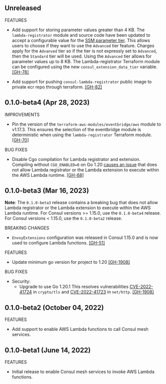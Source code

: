 ## Unreleased

FEATURES
* Add support for storing parameter values greater than 4 KB. The `lambda-registrator` module and source code have been updated to accept a configurable value for the [SSM parameter tier](https://docs.aws.amazon.com/systems-manager/latest/userguide/parameter-store-advanced-parameters.html). This allows users to choose if they want to use the `Advanced` tier feature. Charges apply for the `Advanved` tier so if the tier is not expressly set to `Advanced`, then the `Standard` tier will be used. Using the `Advanced` tier allows for parameter values up to 8 KB. The Lambda-registrator Terraform module can be configured using the new `consul_extension_data_tier` variable.
  [[GH-78]](https://github.com/hashicorp/terraform-aws-consul-lambda/pull/78)

* Add support for pushing `consul-lambda-registrator` public image to private ecr repo through terraform.
  [[GH-82]](https://github.com/hashicorp/terraform-aws-consul-lambda/pull/82)

## 0.1.0-beta4 (Apr 28, 2023)

IMPROVEMENTS
* Pin the version of the `terraform-aws-modules/eventbridge/aws` module to v1.17.3. This ensures the selection of the eventbridge module is deterministic when using the `lambda-registrator` Terraform module.
  [[GH-70]](https://github.com/hashicorp/terraform-aws-consul-lambda/pull/70)

BUG FIXES
* Disable Cgo compilation for Lambda registrator and extension. Compiling without `CGO_ENABLED=0` on Go 1.20 [causes an issue](https://github.com/hashicorp/terraform-aws-consul-lambda/issues/57) that does not allow Lambda registrator or the Lambda extension to execute within the AWS Lambda runtime.
  [[GH-68]](https://github.com/hashicorp/terraform-aws-consul-lambda/pull/68)

## 0.1.0-beta3 (Mar 16, 2023)

**Note**: The `0.1.0-beta3` release contains a breaking bug that does not allow Lambda registrator or the Lambda extension to execute within the AWS Lambda runtime. For Consul versions >= 1.15.0, use the `0.1.0-beta4` release. For Consul versions < 1.15.0, use the `0.1.0-beta2` release.

BREAKING CHANGES
* `EnvoyExtensions` configuration was released in Consul 1.15.0 and is now used to configure Lambda functions.
  [[GH-51]](https://github.com/hashicorp/terraform-aws-consul-lambda/pull/51)

FEATURES
* Update minimum go version for project to 1.20 [[GH-1908]](https://github.com/hashicorp/terraform-aws-consul-lambda/pull/54)

BUG FIXES
* Security:
    * Upgrade to use Go 1.20.1 This resolves vulnerabilities [CVE-2022-41724](https://go.dev/issue/58001) in `crypto/tls` and [CVE-2022-41723](https://go.dev/issue/57855) in `net/http`. [[GH-1908]](https://github.com/hashicorp/terraform-aws-consul-lambda/pull/54)

## 0.1.0-beta2 (October 04, 2022)

FEATURES
* Add support to enable AWS Lambda functions to call Consul mesh services.

## 0.1.0-beta1 (June 14, 2022)

FEATURES
* Initial release to enable Consul mesh services to invoke AWS Lambda functions.
